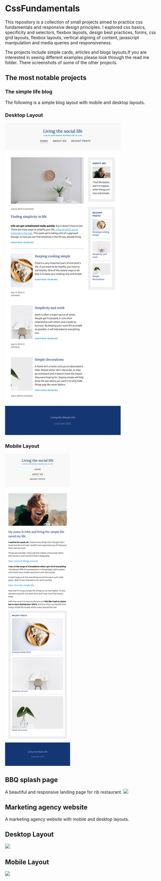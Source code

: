 # CssFundamentals

This repository is a collection of small projects aimed to practice css fundamentals and responsive design principles. 
I explored css basics, specificity and selectors, flexbox layouts, design best practices, forms, css grid layouts, flexbox layouts, vertical aligning of content, javascript manipulation and media queries and responsiveness. 

The projects include simple cards, articles and blogs layouts.If you are interested in seeing different examples please look through the read me folder. There screenshots of some of the other projects.

## The most notable projects

### The simple life blog 
The following is a simple blog layout with mobile and desktop layouts.
### Desktop Layout
!["simple blog desktop'](https://github.com/Juliaxtran/CssFundamentals/blob/main/readme/living-desktop.png?raw=true)
### Mobile Layout
!["simple blog mobile'](https://github.com/Juliaxtran/CssFundamentals/blob/main/readme/living-mobile.png)

## BBQ splash page
A beautiful and responsive landing page for rib restaurant.
![](https://github.com/Juliaxtran/CssFundamentals/blob/main/readme/bbqmaster.gif)

## Marketing agency website
A marketing agency website with mobile and desktop layouts. 
## Desktop Layout
![](https://github.com/Juliaxtran/CssFundamentals/blob/main/readme/marketing-page-desktop.gif)
## Mobile Layout
![](https://github.com/Juliaxtran/CssFundamentals/blob/main/readme/marketing-mobile.gif)
